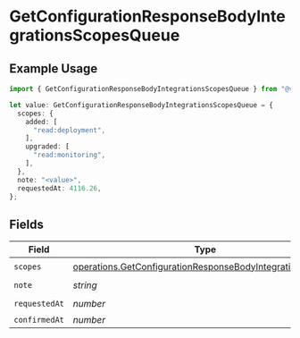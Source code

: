 # GetConfigurationResponseBodyIntegrationsScopesQueue

## Example Usage

```typescript
import { GetConfigurationResponseBodyIntegrationsScopesQueue } from "@vercel/sdk/models/operations/getconfiguration.js";

let value: GetConfigurationResponseBodyIntegrationsScopesQueue = {
  scopes: {
    added: [
      "read:deployment",
    ],
    upgraded: [
      "read:monitoring",
    ],
  },
  note: "<value>",
  requestedAt: 4116.26,
};
```

## Fields

| Field                                                                                                                                  | Type                                                                                                                                   | Required                                                                                                                               | Description                                                                                                                            |
| -------------------------------------------------------------------------------------------------------------------------------------- | -------------------------------------------------------------------------------------------------------------------------------------- | -------------------------------------------------------------------------------------------------------------------------------------- | -------------------------------------------------------------------------------------------------------------------------------------- |
| `scopes`                                                                                                                               | [operations.GetConfigurationResponseBodyIntegrationsScopes](../../models/operations/getconfigurationresponsebodyintegrationsscopes.md) | :heavy_check_mark:                                                                                                                     | N/A                                                                                                                                    |
| `note`                                                                                                                                 | *string*                                                                                                                               | :heavy_check_mark:                                                                                                                     | N/A                                                                                                                                    |
| `requestedAt`                                                                                                                          | *number*                                                                                                                               | :heavy_check_mark:                                                                                                                     | N/A                                                                                                                                    |
| `confirmedAt`                                                                                                                          | *number*                                                                                                                               | :heavy_minus_sign:                                                                                                                     | N/A                                                                                                                                    |